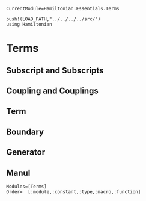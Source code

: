 ```@meta
CurrentModule=Hamiltonian.Essentials.Terms
```

```@setup terms
push!(LOAD_PATH,"../../../../src/")
using Hamiltonian
```

# Terms

## Subscript and Subscripts

## Coupling and Couplings

## Term

## Boundary

## Generator

## Manul

```@autodocs
Modules=[Terms]
Order=  [:module,:constant,:type,:macro,:function]
```
